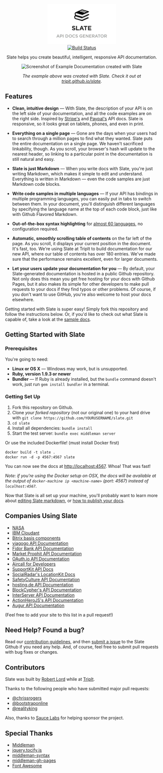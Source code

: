 <p align="center">
  <img src="https://raw.githubusercontent.com/lord/img/master/logo-slate.png" alt="Slate: API Documentation Generator" width="226">
  <br>
  <a href="https://travis-ci.org/tripit/slate"><img src="https://travis-ci.org/tripit/slate.svg?branch=master" alt="Build Status"></a>
</p>

<p align="center">Slate helps you create beautiful, intelligent, responsive API documentation.</p>

<p align="center"><img src="https://dl.dropboxusercontent.com/u/95847291/github%20images/slate/slate_screenshot_new.png" width=700 alt="Screenshot of Example Documentation created with Slate"></p>

<p align="center"><em>The example above was created with Slate. Check it out at <a href="https://tripit.github.io/slate">tripit.github.io/slate</a>.</em></p>

Features
------------

* **Clean, intuitive design** — With Slate, the description of your API is on the left side of your documentation, and all the code examples are on the right side. Inspired by [Stripe's](https://stripe.com/docs/api) and [Paypal's](https://developer.paypal.com/webapps/developer/docs/api/) API docs. Slate is responsive, so it looks great on tablets, phones, and even in print.

* **Everything on a single page** — Gone are the days when your users had to search through a million pages to find what they wanted. Slate puts the entire documentation on a single page. We haven't sacrificed linkability, though. As you scroll, your browser's hash will update to the nearest header, so linking to a particular point in the documentation is still natural and easy.

* **Slate is just Markdown** — When you write docs with Slate, you're just writing Markdown, which makes it simple to edit and understand. Everything is written in Markdown — even the code samples are just Markdown code blocks.

* **Write code samples in multiple languages** — If your API has bindings in multiple programming languages, you can easily put in tabs to switch between them. In your document, you'll distinguish different languages by specifying the language name at the top of each code block, just like with Github Flavored Markdown.

* **Out-of-the-box syntax highlighting** for [almost 60 languages](http://rouge.jayferd.us/demo), no configuration required.

* **Automatic, smoothly scrolling table of contents** on the far left of the page. As you scroll, it displays your current position in the document. It's fast, too. We're using Slate at TripIt to build documentation for our new API, where our table of contents has over 180 entries. We've made sure that the performance remains excellent, even for larger documents.

* **Let your users update your documentation for you** — By default, your Slate-generated documentation is hosted in a public Github repository. Not only does this mean you get free hosting for your docs with Github Pages, but it also makes its simple for other developers to make pull requests to your docs if they find typos or other problems. Of course, if you don't want to use GitHub, you're also welcome to host your docs elsewhere.

Getting started with Slate is super easy! Simply fork this repository and follow the instructions below. Or, if you'd like to check out what Slate is capable of, take a look at the [sample docs](http://tripit.github.io/slate).

<!--As an example, you can check out the [TripIt API docs](http://tripit.github.io/api), which we create with Slate. You can also view the source of the [markdown file used to generate it](http://github.com/tripit/api/blob/master/source/index.md).-->

Getting Started with Slate
------------------------------

### Prerequisites

You're going to need:

 - **Linux or OS X** — Windows may work, but is unsupported.
 - **Ruby, version 1.9.3 or newer**
 - **Bundler** — If Ruby is already installed, but the `bundle` command doesn't work, just run `gem install bundler` in a terminal.

### Getting Set Up

 1. Fork this repository on Github.
 2. Clone *your forked repository* (not our original one) to your hard drive with `git clone https://github.com/YOURUSERNAME/slate.git`
 3. `cd slate`
 4. Install all dependencies: `bundle install`
 5. Start the test server: `bundle exec middleman server`

Or use the included Dockerfile! (must install Docker first)

```shell
docker build -t slate .
docker run -d -p 4567:4567 slate
```

You can now see the docs at <http://localhost:4567>. Whoa! That was fast!

*Note: if you're using the Docker setup on OSX, the docs will be
available at the output of `docker-machine ip <machine-name>` (port: 4567) instead of `localhost:4567`.*

Now that Slate is all set up your machine, you'll probably want to learn more about [editing Slate markdown](https://github.com/tripit/slate/wiki/Markdown-Syntax), or [how to publish your docs](https://github.com/tripit/slate/wiki/Deploying-Slate).

Companies Using Slate
---------------------------------

* [NASA](https://api.nasa.gov)
* [IBM Cloudant](https://docs.cloudant.com/api.html)
* [Bitrix basis components](http://bbc.bitrix.expert/)
* [viagogo API Documentation](http://developer.viagogo.net/)
* [Fidor Bank API Documentation](http://docs.fidor.de/)
* [Market Prophit API Documentation](http://developer.marketprophit.com/)
* [OAuth.io API Documentation](http://docs.oauth.io/)
* [Aircall for Developers](http://developer.aircall.io/)
* [SupportKit API Docs](http://docs.smooch.io/)
* [SocialRadar's LocationKit Docs](https://docs.locationkit.io/)
* [SafetyCulture API Documentation](https://developer.safetyculture.io/)
* [hosting.de API Documentation](https://www.hosting.de/docs/api/)
* [BlockCypher's API Documentation](http://dev.blockcypher.com)
* [InterServer API Documentation](https://my.interserver.net/apidoc/)
* [ActionHeroJS's API Documentation](http://www.actionherojs.com/docs)
* [Augur API Documentation](http://docs.augur.net)

(Feel free to add your site to this list in a pull request!)

Need Help? Found a bug?
--------------------

Read our [contribution guidelines](https://github.com/tripit/slate/blob/master/CONTRIBUTING.md), and then [submit a issue](https://github.com/tripit/slate/issues) to the Slate Github if you need any help. And, of course, feel free to submit pull requests with bug fixes or changes.

Contributors
--------------------

Slate was built by [Robert Lord](https://lord.io) while at [TripIt](https://www.tripit.com/).

Thanks to the following people who have submitted major pull requests:

- [@chrissrogers](https://github.com/chrissrogers)
- [@bootstraponline](https://github.com/bootstraponline)
- [@realityking](https://github.com/realityking)

Also, thanks to [Sauce Labs](http://saucelabs.com) for helping sponsor the project.

Special Thanks
--------------------
- [Middleman](https://github.com/middleman/middleman)
- [jquery.tocify.js](https://github.com/gfranko/jquery.tocify.js)
- [middleman-syntax](https://github.com/middleman/middleman-syntax)
- [middleman-gh-pages](https://github.com/neo/middleman-gh-pages)
- [Font Awesome](http://fortawesome.github.io/Font-Awesome/)
